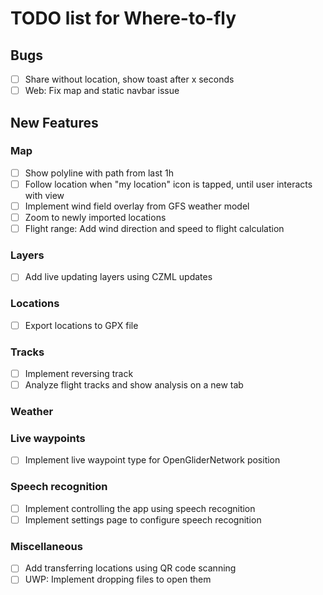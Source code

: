 # TODO list for Where-to-fly

## Bugs

- [ ] Share without location, show toast after x seconds
- [ ] Web: Fix map and static navbar issue

## New Features

### Map

- [ ] Show polyline with path from last 1h
- [ ] Follow location when "my location" icon is tapped, until user interacts with view
- [ ] Implement wind field overlay from GFS weather model
- [ ] Zoom to newly imported locations
- [ ] Flight range: Add wind direction and speed to flight calculation

### Layers
- [ ] Add live updating layers using CZML updates

### Locations
- [ ] Export locations to GPX file

### Tracks
- [ ] Implement reversing track
- [ ] Analyze flight tracks and show analysis on a new tab

### Weather

### Live waypoints
- [ ] Implement live waypoint type for OpenGliderNetwork position

### Speech recognition
- [ ] Implement controlling the app using speech recognition
- [ ] Implement settings page to configure speech recognition

### Miscellaneous
- [ ] Add transferring locations using QR code scanning
- [ ] UWP: Implement dropping files to open them
